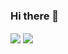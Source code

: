 ### Hi there 👋

<img align="center" src="https://github-readme-stats.vercel.app/api?username=Z3r0z0&count_private=true)"/>
<img align="center" src="https://github-readme-stats.vercel.app/api/top-langs/?username=Z3r0z0&count_private=true&hide=java,html,text,smalltalk&langs_count=5"/>

<!--
**Z3r0z0/Z3r0z0** is a ✨ _special_ ✨ repository because its `README.md` (this file) appears on your GitHub profile.

Here are some ideas to get you started:

- 🔭 I’m currently working on ...
- 🌱 I’m currently learning ...
- 👯 I’m looking to collaborate on ...
- 🤔 I’m looking for help with ...
- 💬 Ask me about ...
- 📫 How to reach me: ...
- 😄 Pronouns: ...
- ⚡ Fun fact: ...
-->
